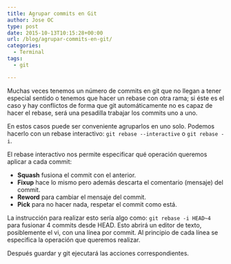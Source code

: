 ```yaml
---
title: Agrupar commits en Git
author: Jose OC
type: post
date: 2015-10-13T10:15:28+00:00
url: /blog/agrupar-commits-en-git/
categories:
  - Terminal
tags:
  - git

---
```

Muchas veces tenemos un número de commits en git que no llegan a tener especial sentido o tenemos que hacer un rebase con otra rama; si éste es el caso y hay conflictos de forma que git automáticamente no es capaz de hacer el rebase, será una pesadilla trabajar los commits uno a uno.

En estos casos puede ser conveniente agruparlos en uno solo. Podemos hacerlo con un rebase interactivo: `git rebase --interactive` o `git rebase -i`.

El rebase interactivo nos permite especificar qué operación queremos aplicar a cada commit:

  * **Squash** fusiona el commit con el anterior.
  * **Fixup** hace lo mismo pero además descarta el comentario (mensaje) del commit.
  * **Reword** para cambiar el mensaje del commit.
  * **Pick** para no hacer nada, respetar el commit como está.

La instrucción para realizar esto sería algo como: `git rebase -i HEAD~4` para fusionar 4 commits desde HEAD. Esto abrirá un editor de texto, posiblemente el vi, con una línea por commit. Al principio de cada línea se especifica la operación que queremos realizar.

Después guardar y git ejecutará las acciones correspondientes.

&nbsp;